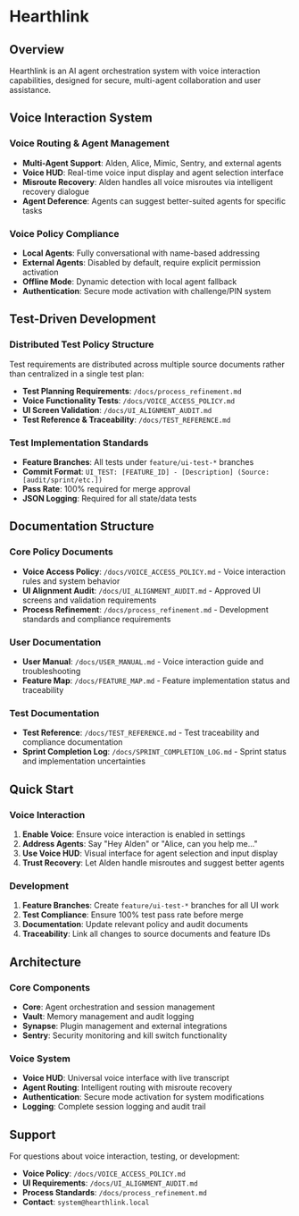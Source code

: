 # Hearthlink

## Overview
Hearthlink is an AI agent orchestration system with voice interaction capabilities, designed for secure, multi-agent collaboration and user assistance.

## Voice Interaction System

### Voice Routing & Agent Management
- **Multi-Agent Support**: Alden, Alice, Mimic, Sentry, and external agents
- **Voice HUD**: Real-time voice input display and agent selection interface
- **Misroute Recovery**: Alden handles all voice misroutes via intelligent recovery dialogue
- **Agent Deference**: Agents can suggest better-suited agents for specific tasks

### Voice Policy Compliance
- **Local Agents**: Fully conversational with name-based addressing
- **External Agents**: Disabled by default, require explicit permission activation
- **Offline Mode**: Dynamic detection with local agent fallback
- **Authentication**: Secure mode activation with challenge/PIN system

## Test-Driven Development

### Distributed Test Policy Structure
Test requirements are distributed across multiple source documents rather than centralized in a single test plan:

- **Test Planning Requirements**: `/docs/process_refinement.md`
- **Voice Functionality Tests**: `/docs/VOICE_ACCESS_POLICY.md`
- **UI Screen Validation**: `/docs/UI_ALIGNMENT_AUDIT.md`
- **Test Reference & Traceability**: `/docs/TEST_REFERENCE.md`

### Test Implementation Standards
- **Feature Branches**: All tests under `feature/ui-test-*` branches
- **Commit Format**: `UI_TEST: [FEATURE_ID] - [Description] (Source: [audit/sprint/etc.])`
- **Pass Rate**: 100% required for merge approval
- **JSON Logging**: Required for all state/data tests

## Documentation Structure

### Core Policy Documents
- **Voice Access Policy**: `/docs/VOICE_ACCESS_POLICY.md` - Voice interaction rules and system behavior
- **UI Alignment Audit**: `/docs/UI_ALIGNMENT_AUDIT.md` - Approved UI screens and validation requirements
- **Process Refinement**: `/docs/process_refinement.md` - Development standards and compliance requirements

### User Documentation
- **User Manual**: `/docs/USER_MANUAL.md` - Voice interaction guide and troubleshooting
- **Feature Map**: `/docs/FEATURE_MAP.md` - Feature implementation status and traceability

### Test Documentation
- **Test Reference**: `/docs/TEST_REFERENCE.md` - Test traceability and compliance documentation
- **Sprint Completion Log**: `/docs/SPRINT_COMPLETION_LOG.md` - Sprint status and implementation uncertainties

## Quick Start

### Voice Interaction
1. **Enable Voice**: Ensure voice interaction is enabled in settings
2. **Address Agents**: Say "Hey Alden" or "Alice, can you help me..."
3. **Use Voice HUD**: Visual interface for agent selection and input display
4. **Trust Recovery**: Let Alden handle misroutes and suggest better agents

### Development
1. **Feature Branches**: Create `feature/ui-test-*` branches for all UI work
2. **Test Compliance**: Ensure 100% test pass rate before merge
3. **Documentation**: Update relevant policy and audit documents
4. **Traceability**: Link all changes to source documents and feature IDs

## Architecture

### Core Components
- **Core**: Agent orchestration and session management
- **Vault**: Memory management and audit logging
- **Synapse**: Plugin management and external integrations
- **Sentry**: Security monitoring and kill switch functionality

### Voice System
- **Voice HUD**: Universal voice interface with live transcript
- **Agent Routing**: Intelligent routing with misroute recovery
- **Authentication**: Secure mode activation for system modifications
- **Logging**: Complete session logging and audit trail

## Support

For questions about voice interaction, testing, or development:
- **Voice Policy**: `/docs/VOICE_ACCESS_POLICY.md`
- **UI Requirements**: `/docs/UI_ALIGNMENT_AUDIT.md`
- **Process Standards**: `/docs/process_refinement.md`
- **Contact**: `system@hearthlink.local`
